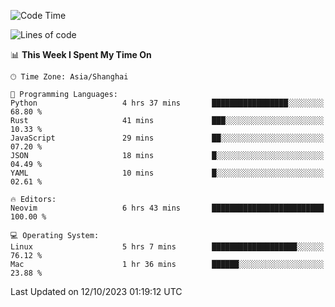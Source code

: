 <!--START_SECTION:waka-->
![Code Time](http://img.shields.io/badge/Code%20Time-1%2C632%20hrs%2057%20mins-blue)

![Lines of code](https://img.shields.io/badge/From%20Hello%20World%20I%27ve%20Written-288.0%20thousand%20lines%20of%20code-blue)

📊 **This Week I Spent My Time On** 

```text
🕑︎ Time Zone: Asia/Shanghai

💬 Programming Languages: 
Python                   4 hrs 37 mins       █████████████████░░░░░░░░   68.80 % 
Rust                     41 mins             ███░░░░░░░░░░░░░░░░░░░░░░   10.33 % 
JavaScript               29 mins             ██░░░░░░░░░░░░░░░░░░░░░░░   07.20 % 
JSON                     18 mins             █░░░░░░░░░░░░░░░░░░░░░░░░   04.49 % 
YAML                     10 mins             █░░░░░░░░░░░░░░░░░░░░░░░░   02.61 % 

🔥 Editors: 
Neovim                   6 hrs 43 mins       █████████████████████████   100.00 % 

💻 Operating System: 
Linux                    5 hrs 7 mins        ███████████████████░░░░░░   76.12 % 
Mac                      1 hr 36 mins        ██████░░░░░░░░░░░░░░░░░░░   23.88 % 
```


 Last Updated on 12/10/2023 01:19:12 UTC
<!--END_SECTION:waka-->
